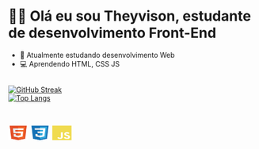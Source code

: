 # 👋🏻 Olá eu sou Theyvison, estudante de desenvolvimento Front-End

- 📖 Atualmente estudando desenvolvimento Web
- 💻 Aprendendo HTML, CSS JS

##
[![GitHub Streak](http://github-readme-streak-stats.herokuapp.com?user=theyvison&theme=dark)](https://git.io/streak-stats)</br>
[![Top Langs](https://github-readme-stats.vercel.app/api/top-langs/?username=theyvison&layout=compact&theme=dark)](https://github.com/anuraghazra/github-readme-stats) 
##
  
<div style="display: inline_block"><br>
    <img align="center" alt="theyvison-HTML" height="30" width="40" src="https://raw.githubusercontent.com/devicons/devicon/master/icons/html5/html5-original.svg">
    <img align="center" alt="theyvison-CSS" height="30" width="40" src="https://raw.githubusercontent.com/devicons/devicon/master/icons/css3/css3-original.svg">
    <img align="center" alt="theyvison-Js" height="30" width="40" src="https://raw.githubusercontent.com/devicons/devicon/master/icons/javascript/javascript-plain.svg">
</div>
